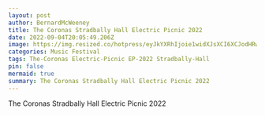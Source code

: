 ```yaml
---
layout: post
author: BernardMcWeeney
title: The Coronas Stradbally Hall Electric Picnic 2022
date: 2022-09-04T20:05:49.206Z
image: https://img.resized.co/hotpress/eyJkYXRhIjoie1widXJsXCI6XCJodHRwczpcXFwvXFxcL21lZGlhLmhvdHByZXNzLmNvbVxcXC91cGxvYWRzXFxcLzIwMjJcXFwvMTFcXFwvMDIxMTE2MDZcXFwvVGhlLUNvcm9uYXMtYXQtRWxlY3RyaWMtUGljbmljLTIwMjItYnktTWlndWVsLVJ1aXotMzIuanBnXCIsXCJ3aWR0aFwiOjcwMCxcImhlaWdodFwiOjM3MCxcImRlZmF1bHRcIjpcImh0dHBzOlxcXC9cXFwvd3d3LmhvdHByZXNzLmNvbVxcXC9pXFxcL25vLWltYWdlLnBuZz92PThcIixcIm9wdGlvbnNcIjpbXX0iLCJoYXNoIjoiNzZkNjc3M2VmNWY4NDdmZDEzNDliNjIzMTM1ZmFlZDE2OTI3NmJiNyJ9/the-coronas-at-electric-picnic-2022-by-miguel-ruiz-32.jpg
categories: Music Festival
tags: The-Coronas Electric-Picnic EP-2022 Stradbally-Hall
pin: false
mermaid: true
summary: The Coronas Stradbally Hall Electric Picnic 2022
---
```

The Coronas Stradbally Hall Electric Picnic 2022